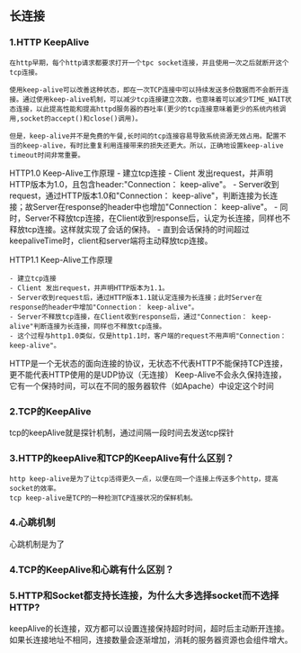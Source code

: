 ## 长连接

### 1.HTTP KeepAlive

	在http早期，每个http请求都要求打开一个tpc socket连接，并且使用一次之后就断开这个tcp连接。

	使用keep-alive可以改善这种状态，即在一次TCP连接中可以持续发送多份数据而不会断开连接。通过使用keep-alive机制，可以减少tcp连接建立次数，也意味着可以减少TIME_WAIT状态连接，以此提高性能和提高httpd服务器的吞吐率(更少的tcp连接意味着更少的系统内核调用,socket的accept()和close()调用)。

	但是，keep-alive并不是免费的午餐,长时间的tcp连接容易导致系统资源无效占用。配置不当的keep-alive，有时比重复利用连接带来的损失还更大。所以，正确地设置keep-alive timeout时间非常重要。

HTTP1.0 Keep-Alive工作原理
	- 建立tcp连接
	- Client 发出request，并声明HTTP版本为1.0，且包含header:"Connection： keep-alive"。
	- Server收到request，通过HTTP版本1.0和"Connection： keep-alive"，判断连接为长连接；故Server在response的header中也增加"Connection： keep-alive"。
	- 同时，Server不释放tcp连接，在Client收到response后，认定为长连接，同样也不释放tcp连接。这样就实现了会话的保持。
	- 直到会话保持的时间超过keepaliveTime时，client和server端将主动释放tcp连接。

HTTP1.1 Keep-Alive工作原理

	- 建立tcp连接
	- Client 发出request，并声明HTTP版本为1.1。
	- Server收到request后，通过HTTP版本1.1就认定连接为长连接；此时Server在response的header中增加"Connection： keep-alive"。
	- Server不释放tcp连接，在Client收到response后，通过"Connection： keep-alive"判断连接为长连接，同样也不释放tcp连接。
	- 这个过程与http1.0类似，仅是http1.1时，客户端的request不用声明"Connection： keep-alive"。

HTTP是一个无状态的面向连接的协议，无状态不代表HTTP不能保持TCP连接，更不能代表HTTP使用的是UDP协议（无连接）
Keep-Alive不会永久保持连接，它有一个保持时间，可以在不同的服务器软件（如Apache）中设定这个时间

### 2.TCP的KeepAlive

tcp的keepAlive就是探针机制，通过间隔一段时间去发送tcp探针

### 3.HTTP的keepAlive和TCP的KeepAlive有什么区别？

	http keep-alive是为了让tcp活得更久一点，以便在同一个连接上传送多个http，提高socket的效率。
	tcp keep-alive是TCP的一种检测TCP连接状况的保鲜机制。

	
### 4.心跳机制
心跳机制是为了



### 4.TCP的KeepAlive和心跳有什么区别？

### 5.HTTP和Socket都支持长连接，为什么大多选择socket而不选择HTTP?

keepAlive的长连接，双方都可以设置连接保持超时时间，超时后主动断开连接。
如果长连接地址不相同，连接数量会逐渐增加，消耗的服务器资源也会组件增大。